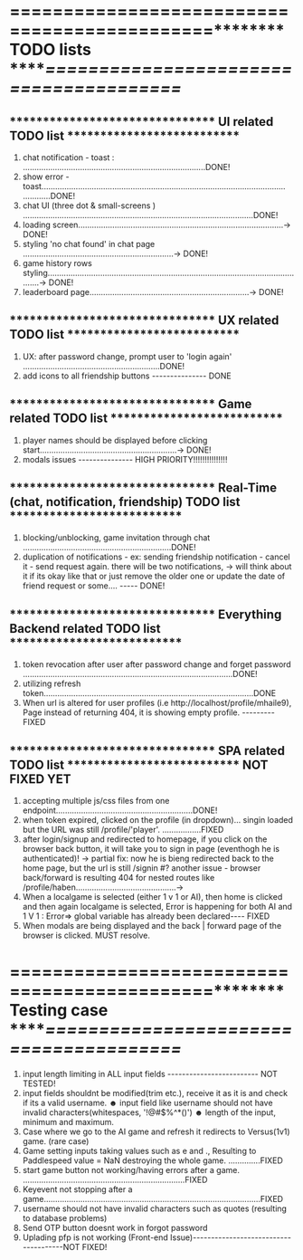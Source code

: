
# ****=============================================************ TODO lists ***********=======================================*******

## ******************************* UI related TODO list **************************
1. chat notification - toast : ................................................................................DONE!
2. show error - toast........................................................................................................... ............DONE!
3. chat UI (three dot & small-screens ) .....................................................................................................DONE!
4. loading screen..........................................................................................-> DONE!
5. styling 'no chat found' in chat page ..................................................................-> DONE!
6. game history rows styling...................................................................................................................-> DONE!
7. leaderboard page......................................................................-> DONE!

## ******************************* UX related TODO list **************************
1. UX: after password change, prompt user to 'login again' ............................................................DONE!
2. add icons to all friendship buttons --------------- DONE

## ******************************* Game related TODO list **************************
1. player names should be displayed before clicking start............................................................-> DONE!
2. modals issues --------------- HIGH PRIORITY!!!!!!!!!!!!!!!

## ******************************* Real-Time (chat, notification, friendship) TODO list **************************
1. blocking/unblocking, game invitation through chat .................................................................DONE!
2. duplication of notifications - ex: sending friendship notification - cancel it - send request again. there will be two notifications,
    -> will think about it if its okay like that or just remove the older one or update the date of friend request or some.... ----- DONE!

## ******************************* Everything Backend related TODO list **************************
1. token revocation after user after password change and forget password ............................................................................................DONE!
2. utilizing refresh token............................................................................................DONE
3. When url is altered for user profiles (i.e http://localhost/profile/mhaile9), Page instead of returning 404, it is showing empty profile. --------- FIXED

## ******************************* SPA related TODO list ************************** NOT FIXED YET
1. accepting multiple js/css files from one endpoint............................................................DONE!
2. when token expired, clicked on the profile (in dropdown)... singin loaded but the URL was still /profile/'player'. .................FIXED
3. after login/signup and redirected to homepage, if you click on the browser back button, it will take you to sign in page (eventhogh he is authenticated)!
  -> partial fix: now he is bieng redirected back to the home page, but the url is still /signin
  #? another issue - browser back/forward is resulting 404 for nested routes like /profile/haben............................................->
4. When a localgame is selected (either 1 v 1 or AI), then home is clicked and then again localgame is selected, Error is happening for both AI and 1 V 1 : Error=> global variable has already been declared---- FIXED
5. When modals are being displayed and the back | forward page of the browser is clicked. MUST resolve.


# ****=============================================************ Testing case ***********=======================================*******
1. input length limiting in ALL input fields ------------------------- NOT TESTED!
2. input fields shouldnt be modified(trim etc.), receive it as it is and check if its a valid username. 
    ☻ input field like username should not have invalid characters(whitespaces, '!@#$%^*()')
    ☻ length of the input, minimum and maximum.
3. Case where we go to the AI game and refresh it redirects to Versus(1v1) game. (rare case)
4. Game setting inputs taking values such as e and ., Resulting to Paddlespeed value = NaN destroying the whole game. ..............FIXED
5. start game button not working/having errors after a game. .......................................................................FIXED 
6. Keyevent not stopping after a game...............................................................................................FIXED
7. username should not have invalid characters such as quotes (resulting to database problems)
8. Send OTP button doesnt work in forgot password
2. Uplading pfp is not working (Front-end Issue)--------------------------------------NOT FIXED!
